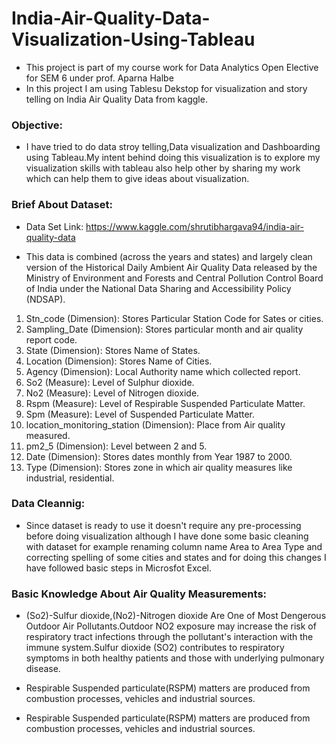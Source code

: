 # India-Air-Quality-Data-Visualization-Using-Tableau
* This project is part of my course work for Data Analytics Open Elective for SEM 6 under prof. Aparna Halbe
* In this project I am using Tablesu Dekstop for visualization and story telling on India Air Quality Data from kaggle.


### Objective:

* I have tried to do data stroy telling,Data visualization and Dashboarding using Tableau.My intent behind doing this visualization is to explore my visualization skills with tableau also help other by sharing my work which can help them to give ideas about visualization.

### Brief About Dataset:

* Data Set Link: https://www.kaggle.com/shrutibhargava94/india-air-quality-data

* This data is combined (across the years and states) and largely clean version of the Historical Daily Ambient Air Quality Data released by the Ministry of Environment and Forests and Central Pollution Control Board of India under the National Data Sharing and Accessibility Policy (NDSAP).

1. Stn_code (Dimension): Stores Particular Station Code for Sates or cities.
2. Sampling_Date (Dimension): Stores particular month and air quality report code.
3. State (Dimension): Stores Name of States.
4. Location (Dimension): Stores Name of Cities.
5. Agency (Dimension): Local Authority name which collected report.
6. So2 (Measure): Level of Sulphur dioxide.
7. No2 (Measure): Level of Nitrogen dioxide.
8. Rspm (Measure): Level of Respirable Suspended Particulate Matter.
9. Spm (Measure): Level of Suspended Particulate Matter.
10. location_monitoring_station (Dimension): Place from Air quality measured.
11. pm2_5 (Dimension): Level between 2 and 5.
12. Date (Dimension): Stores dates monthly from Year 1987 to 2000.
13. Type (Dimension): Stores zone in which air quality measures like industrial, residential.

### Data Cleannig:

* Since dataset is ready to use it doesn't require any pre-processing before doing visualization although I have done some basic cleaning with dataset for example renaming column name Area to Area Type and correcting spelling of some cities and states and for doing this changes I have followed basic steps in Microsfot Excel.

### Basic Knowledge About Air Quality Measurements:

* (So2)-Sulfur dioxide,(No2)-Nitrogen dioxide Are One of Most Dengerous Outdoor Air Pollutants.Outdoor NO2 exposure may increase the risk of respiratory tract infections through the pollutant's interaction with the immune system.Sulfur dioxide (SO2) contributes to respiratory symptoms in both healthy patients and those with underlying pulmonary disease.

* Respirable Suspended particulate(RSPM) matters are produced from combustion processes, vehicles and industrial sources.

* Respirable Suspended particulate(RSPM) matters are produced from combustion processes, vehicles and industrial sources.

